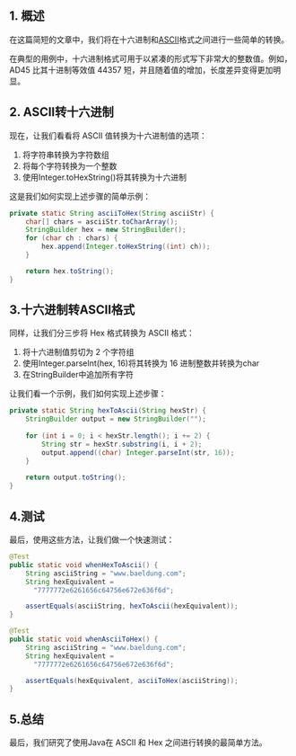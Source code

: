 ## 1. 概述

在这篇简短的文章中，我们将在十六进制和[ASCII](https://www.baeldung.com/cs/ascii-code)格式之间进行一些简单的转换。

在典型的用例中，十六进制格式可用于以紧凑的形式写下非常大的整数值。例如，AD45 比其十进制等效值 44357 短，并且随着值的增加，长度差异变得更加明显。

## 2. ASCII转十六进制

现在，让我们看看将 ASCII 值转换为十六进制值的选项：

1.  将字符串转换为字符数组
2.  将每个字符转换为一个整数
3.  使用Integer.toHexString()将其转换为十六进制

这是我们如何实现上述步骤的简单示例：

```java
private static String asciiToHex(String asciiStr) {
    char[] chars = asciiStr.toCharArray();
    StringBuilder hex = new StringBuilder();
    for (char ch : chars) {
        hex.append(Integer.toHexString((int) ch));
    }

    return hex.toString();
}
```

## 3.十六进制转ASCII格式

同样，让我们分三步将 Hex 格式转换为 ASCII 格式：

1.  将十六进制值剪切为 2 个字符组
2.  使用Integer.parseInt(hex, 16)将其转换为 16 进制整数并转换为char
3.  在StringBuilder中追加所有字符

让我们看一个示例，我们如何实现上述步骤：

```java
private static String hexToAscii(String hexStr) {
    StringBuilder output = new StringBuilder("");
    
    for (int i = 0; i < hexStr.length(); i += 2) {
        String str = hexStr.substring(i, i + 2);
        output.append((char) Integer.parseInt(str, 16));
    }
    
    return output.toString();
}
```

## 4.测试

最后，使用这些方法，让我们做一个快速测试：

```java
@Test
public static void whenHexToAscii() {
    String asciiString = "www.baeldung.com";
    String hexEquivalent = 
      "7777772e6261656c64756e672e636f6d";

    assertEquals(asciiString, hexToAscii(hexEquivalent));
}

@Test
public static void whenAsciiToHex() {
    String asciiString = "www.baeldung.com";
    String hexEquivalent = 
      "7777772e6261656c64756e672e636f6d";

    assertEquals(hexEquivalent, asciiToHex(asciiString));
}
```

## 5.总结

最后，我们研究了使用Java在 ASCII 和 Hex 之间进行转换的最简单方法。